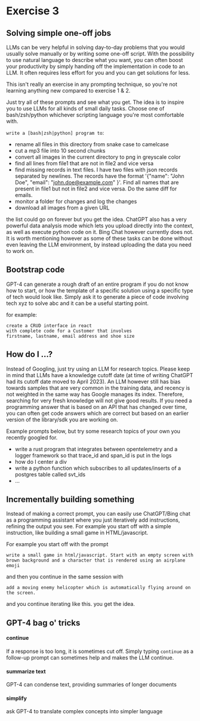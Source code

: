 # Exercise 3


## Solving simple one-off jobs

LLMs can be very helpful in solving day-to-day problems that you would usually solve manually or by writing some one-off script. With the possibility to use natural language to describe what you want, you can often boost your productivity by simply handing off the implementation in code to an LLM. It often requires less effort for you and you can get solutions for less.


This isn't really an exercise in any prompting technique, so you're not learning anything new compared to exercise 1 & 2. 

Just try all of these prompts and see what you get. The idea is to inspire you to use LLMs for all kinds of small daily tasks. Choose one of bash/zsh/python whichever scripting language you're most comfortable with.

`write a [bash|zsh|python] program to`:

- rename all files in this directory from snake case to camelcase
- cut a mp3 file into 10 second chunks
- convert all images in the current directory to png in greyscale color
- find all lines from file1 that are not in file2 and vice versa
- find missing records in text files. I have two files with json records separated by newlines. The records have the format '{"name": "John Doe", "email": "john.doe@example.com" }'. Find all names that are present in file1 but not in file2 and vice versa. Do the same diff for emails.
- monitor a folder for changes and log the changes
- download all images from a given URL

the list could go on forever but you get the idea. ChatGPT also has a very powerful data analysis mode which lets you upload directly into the context, as well as execute python code on it. Bing Chat however currently does not. It is worth mentioning however as some of these tasks can be done without even leaving the LLM environment, by instead uploading the data you need to work on.

## Bootstrap code

GPT-4 can generate a rough draft of an entire program if you do not know how to start, or how the template of a specific solution using a specific type of tech would look like. Simply ask it to generate a piece of code involving tech xyz to solve abc and it can be a useful starting point.

for example:

```
create a CRUD interface in react 
with complete code for a Customer that involves
firstname, lastname, email address and shoe size
```


## How do I ...?

Instead of Googling, just try using an LLM for research topics. Please keep in mind that LLMs have a knowledge cutoff date (at time of writing ChatGPT had its cutoff date moved to April 2023). An LLM however still has bias towards samples that are very common in the training data, and recency is not weighted in the same way has Google manages its index. Therefore, searching for very fresh knowledge will not give good results. If you need a programming answer that is based on an API that has changed over time, you can often get code answers which are correct but based on an earlier version of the library/sdk you are working on.

Example prompts below, but try some research topics of your own you recently googled for.

- write a rust program that integrates between opentelemetry and a logger framework so that trace_id and span_id is put in the logs
- how do I center a div
- write a python function which subscribes to all updates/inserts of a postgres table called svt_ids
- ...


## Incrementally building something

Instead of making a correct prompt, you can easily use ChatGPT/Bing chat as a programming assistant where you just iteratively add instructions, refining the output you see. For example you start off with a simple instruction, like building a small game in HTML/javascript.

For example you start off with the prompt

```
write a small game in html/javascript. Start with an empty screen with brown background and a character that is rendered using an airplane emoji
```

and then you continue in the same session with

```
add a moving enemy helicopter which is automatically flying around on the screen.
```

and you continue iterating like this. you get the idea.


## GPT-4 bag o' tricks

#### continue

If a response is too long, it is sometimes cut off. Simply typing `continue` as a follow-up prompt can sometimes help and makes the LLM continue.

#### summarize text

GPT-4 can condense text, providing summaries of longer documents

#### simplify

ask GPT-4 to translate complex concepts into simpler language 

